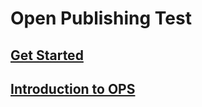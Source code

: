 # Open Publishing Test
## [Get Started](index.md)
## [Introduction to OPS](https://ppe.msdn.microsoft.com/en-us/openpublishing/docs?branch=master)